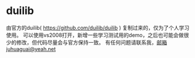 # duilib
由官方的duilib( https://github.com/duilib/duilib ) 复制过来的，仅为了个人学习使用。
可以使用vs2008打开，新增一些学习测试用的demo，之后也可能会做很少的修改，但代码尽量会与官方保持一致。
有任何问题请联系我，邮箱juhuaguai@yeah.net
